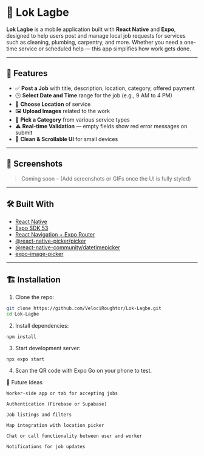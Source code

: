 # 📱 Lok Lagbe

**Lok Lagbe** is a mobile application built with **React Native** and **Expo**, designed to help users post and manage local job requests for services such as cleaning, plumbing, carpentry, and more. Whether you need a one-time service or scheduled help — this app simplifies how work gets done.

---

## 🚀 Features

- ✅ **Post a Job** with title, description, location, category, offered payment
- 🕒 **Select Date and Time** range for the job (e.g., 9 AM to 4 PM)
- 📍 **Choose Location** of service
- 🖼️ **Upload Images** related to the work
- 🎯 **Pick a Category** from various service types
- ⚠️ **Real-time Validation** — empty fields show red error messages on submit
- 🧾 **Clean & Scrollable UI** for small devices

---

## 📸 Screenshots

> Coming soon – (Add screenshots or GIFs once the UI is fully styled)

---

## 🛠️ Built With

- [React Native](https://reactnative.dev/)
- [Expo SDK 53](https://docs.expo.dev/)
- [React Navigation + Expo Router](https://expo.github.io/router/)
- [@react-native-picker/picker](https://github.com/react-native-picker/picker)
- [@react-native-community/datetimepicker](https://github.com/react-native-datetimepicker/datetimepicker)
- [expo-image-picker](https://docs.expo.dev/versions/latest/sdk/imagepicker/)

---

## 🏗️ Installation

1. Clone the repo:

```bash
git clone https://github.com/VelociRoughtor/Lok-Lagbe.git
cd Lok-Lagbe
```
2. Install dependencies:
```
npm install
```
3. Start development server:
```
npx expo start
```
4. Scan the QR code with Expo Go on your phone to test.

🧠 Future Ideas

    Worker-side app or tab for accepting jobs

    Authentication (Firebase or Supabase)

    Job listings and filters

    Map integration with location picker

    Chat or call functionality between user and worker

    Notifications for job updates

